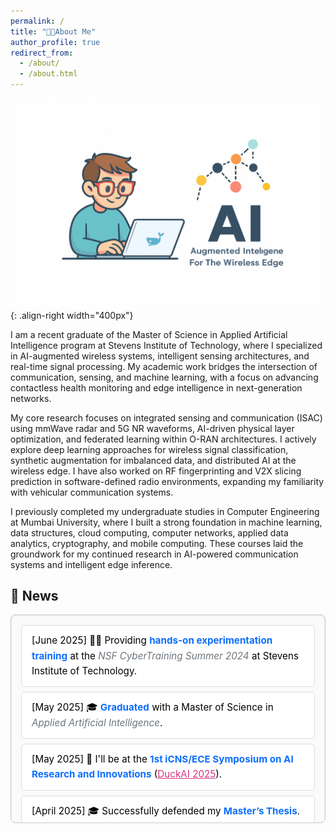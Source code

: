 ```yaml
---
permalink: /
title: "🧑‍🔬About Me"
author_profile: true
redirect_from: 
  - /about/
  - /about.html
---
```


![AI-powered wireless edge: Researcher working on intelligent communication systems at the intersection of AI and signal processing.](/images/aboutme.png){: .align-right width="400px"}

I am a recent graduate of the Master of Science in Applied Artificial Intelligence program at Stevens Institute of Technology, where I specialized in AI-augmented wireless systems, intelligent sensing architectures, and real-time signal processing. My academic work bridges the intersection of communication, sensing, and machine learning, with a focus on advancing contactless health monitoring and edge intelligence in next-generation networks.

My core research focuses on integrated sensing and communication (ISAC) using mmWave radar and 5G NR waveforms, AI-driven physical layer optimization, and federated learning within O-RAN architectures. I actively explore deep learning approaches for wireless signal classification, synthetic augmentation for imbalanced data, and distributed AI at the wireless edge. I have also worked on RF fingerprinting and V2X slicing prediction in software-defined radio environments, expanding my familiarity with vehicular communication systems.

I previously completed my undergraduate studies in Computer Engineering at Mumbai University, where I built a strong foundation in machine learning, data structures, cloud computing, computer networks, applied data analytics, cryptography, and mobile computing. These courses laid the groundwork for my continued research in AI-powered communication systems and intelligent edge inference.

<!-- I am currently looking for <strong style="color:#ff0000;">PhD and Research Positions.</strong> -->

## 📰 News
<div style="max-height: 300px; overflow-y: auto; padding: 1rem; border: 1px solid #ccc; background: #fafafa; border-radius: 8px; box-shadow: inset 0 1px 3px rgba(0,0,0,0.1); font-size: 0.95rem; line-height: 1.6; color: black;">

  <ul style="list-style-type: none; padding-left: 0; margin: 0;">
    <li style="padding: 0.75rem 1rem; margin-bottom: 0.5rem; border: 1px solid #ddd; border-radius: 6px; background: #fff;">
      [June 2025] 🧑‍🏫 Providing <strong style="color:#0d6efd;">hands-on experimentation training</strong> at the <em style="color:#6c757d;">NSF CyberTraining Summer 2024</em> at Stevens Institute of Technology.
    </li>
    <li style="padding: 0.75rem 1rem; margin-bottom: 0.5rem; border: 1px solid #ddd; border-radius: 6px; background: #fff;">
      [May 2025] 🎓 <strong style="color:#0d6efd;">Graduated</strong> with a Master of Science in <em style="color:#6c757d;">Applied Artificial Intelligence</em>.
    </li>
    <li style="padding: 0.75rem 1rem; margin-bottom: 0.5rem; border: 1px solid #ddd; border-radius: 6px; background: #fff;">
      [May 2025] 🧠 I'll be at the <strong style="color:#0d6efd;">1st iCNS/ECE Symposium on AI Research and Innovations</strong> (<a href="https://duck-ai-stevens.github.io/" target="_blank" style="color:#d63384;">DuckAI 2025</a>).
    </li>
    <li style="padding: 0.75rem 1rem; margin-bottom: 0.5rem; border: 1px solid #ddd; border-radius: 6px; background: #fff;">
      [April 2025] 🎓 Successfully defended my <strong style="color:#0d6efd;">Master’s Thesis</strong>.
    </li>
    <li style="padding: 0.75rem 1rem; margin-bottom: 0.5rem; border: 1px solid #ddd; border-radius: 6px; background: #fff;">
      [June 2024] 🏆 Awarded <strong style="color:#d6336c;">1st Place</strong> at the <em style="color:#555;">ECE Research Scholarship, Spring 2024</em>.
    </li>
  </ul>

</div>

